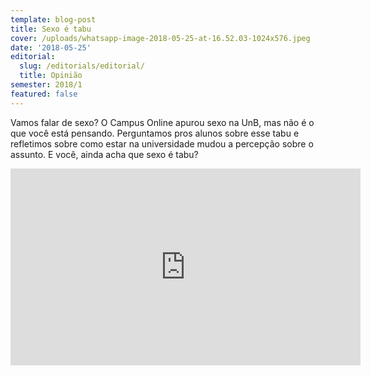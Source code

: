```yaml
---
template: blog-post
title: Sexo é tabu
cover: /uploads/whatsapp-image-2018-05-25-at-16.52.03-1024x576.jpeg
date: '2018-05-25'
editorial:
  slug: /editorials/editorial/
  title: Opinião
semester: 2018/1
featured: false
---
```

Vamos falar de sexo? O Campus Online apurou sexo na UnB, mas não é o que você está pensando. Perguntamos pros alunos sobre esse tabu e refletimos sobre como estar na universidade mudou a percepção sobre o assunto. E você, ainda acha que sexo é tabu?

<iframe width="560" height="315" src="https://www.youtube.com/embed/-s-hhgC8O9U" frameborder="0" allow="autoplay; encrypted-media" allowfullscreen></iframe>
